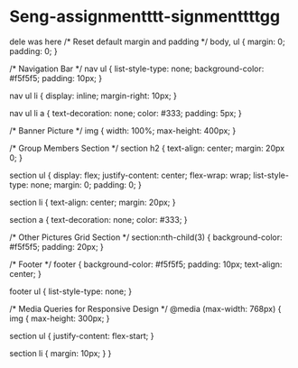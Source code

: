 # Seng-assignmentttt-signmenttttgg
dele was here
/* Reset default margin and padding */
body, ul {
  margin: 0;
  padding: 0;
}

/* Navigation Bar */
nav ul {
  list-style-type: none;
  background-color: #f5f5f5;
  padding: 10px;
}

nav ul li {
  display: inline;
  margin-right: 10px;
}

nav ul li a {
  text-decoration: none;
  color: #333;
  padding: 5px;
}

/* Banner Picture */
img {
  width: 100%;
  max-height: 400px;
}

/* Group Members Section */
section h2 {
  text-align: center;
  margin: 20px 0;
}

section ul {
  display: flex;
  justify-content: center;
  flex-wrap: wrap;
  list-style-type: none;
  margin: 0;
  padding: 0;
}

section li {
  text-align: center;
  margin: 20px;
}

section a {
  text-decoration: none;
  color: #333;
}

/* Other Pictures Grid Section */
section:nth-child(3) {
  background-color: #f5f5f5;
  padding: 20px;
}

/* Footer */
footer {
  background-color: #f5f5f5;
  padding: 10px;
  text-align: center;
}

footer ul {
  list-style-type: none;
}

/* Media Queries for Responsive Design */
@media (max-width: 768px) {
  img {
    max-height: 300px;
  }
  
  section ul {
    justify-content: flex-start;
  }
  
  section li {
    margin: 10px;
  }
}
